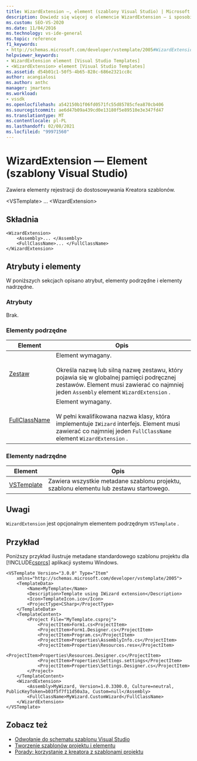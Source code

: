 ```yaml
---
title: WizardExtension —, element (szablony Visual Studio) | Microsoft Docs
description: Dowiedz się więcej o elemencie WizardExtension — i sposobie zawiera elementy rejestracji do dostosowania Kreatora szablonów.
ms.custom: SEO-VS-2020
ms.date: 11/04/2016
ms.technology: vs-ide-general
ms.topic: reference
f1_keywords:
- http://schemas.microsoft.com/developer/vstemplate/2005#WizardExtension
helpviewer_keywords:
- WizardExtension element [Visual Studio Templates]
- <WizardExtension> element [Visual Studio Templates]
ms.assetid: d54b01c1-50f5-4b65-828c-686e2321cc8c
author: acangialosi
ms.author: anthc
manager: jmartens
ms.workload:
- vssdk
ms.openlocfilehash: a542150b1f06fd0571fc55d85785cfea870cb406
ms.sourcegitcommit: ae6d47b09a439cd0e13180f5e89510e3e347fd47
ms.translationtype: MT
ms.contentlocale: pl-PL
ms.lasthandoff: 02/08/2021
ms.locfileid: "99971560"
---
```

# <a name="wizardextension-element-visual-studio-templates"></a>WizardExtension — Element (szablony Visual Studio)
Zawiera elementy rejestracji do dostosowywania Kreatora szablonów.

 \<VSTemplate> ... \<WizardExtension>

## <a name="syntax"></a>Składnia

```
<WizardExtension>
    <Assembly>... </Assembly>
    <FullClassName>... </FullClassName>
</WizardExtension>
```

## <a name="attributes-and-elements"></a>Atrybuty i elementy
 W poniższych sekcjach opisano atrybut, elementy podrzędne i elementy nadrzędne.

### <a name="attributes"></a>Atrybuty
 Brak.

### <a name="child-elements"></a>Elementy podrzędne

|Element|Opis|
|-------------|-----------------|
|[Zestaw](../extensibility/assembly-element-visual-studio-template-wizard-extension.md)|Element wymagany.<br /><br /> Określa nazwę lub silną nazwę zestawu, który pojawia się w globalnej pamięci podręcznej zestawów. Element musi zawierać co najmniej jeden `Assembly` element `WizardExtension` .|
|[FullClassName](../extensibility/fullclassname-element-visual-studio-template-wizard-extension.md)|Element wymagany.<br /><br /> W pełni kwalifikowana nazwa klasy, która implementuje `IWizard` interfejs. Element musi zawierać co najmniej jeden `FullClassName` element `WizardExtension` .|

### <a name="parent-elements"></a>Elementy nadrzędne

|Element|Opis|
|-------------|-----------------|
|[VSTemplate](../extensibility/vstemplate-element-visual-studio-templates.md)|Zawiera wszystkie metadane szablonu projektu, szablonu elementu lub zestawu startowego.|

## <a name="remarks"></a>Uwagi
 `WizardExtension` jest opcjonalnym elementem podrzędnym `VSTemplate` .

## <a name="example"></a>Przykład
 Poniższy przykład ilustruje metadane standardowego szablonu projektu dla [!INCLUDE[csprcs](../data-tools/includes/csprcs_md.md)] aplikacji systemu Windows.

```
<VSTemplate Version="3.0.0" Type="Item"
    xmlns="http://schemas.microsoft.com/developer/vstemplate/2005">
    <TemplateData>
        <Name>MyTemplate</Name>
        <Description>Template using IWizard extension</Description>
        <Icon>TemplateIcon.ico</Icon>
        <ProjectType>CSharp</ProjectType>
    </TemplateData>
    <TemplateContent>
        <Project File="MyTemplate.csproj">
            <ProjectItem>Form1.cs<ProjectItem>
            <ProjectItem>Form1.Designer.cs</ProjectItem>
            <ProjectItem>Program.cs</ProjectItem>
            <ProjectItem>Properties\AssemblyInfo.cs</ProjectItem>
            <ProjectItem>Properties\Resources.resx</ProjectItem>
            <ProjectItem>Properties\Resources.Designer.cs</ProjectItem>
            <ProjectItem>Properties\Settings.settings</ProjectItem>
            <ProjectItem>Properties\Settings.Designer.cs</ProjectItem>
        </Project>
    </TemplateContent>
    <WizardExtension>
        <Assembly>MyWizard, Version=1.0.3300.0, Culture=neutral, PublicKeyToken=b03f5f7f11d50a3a, Custom=null</Assembly>
        <FullClassName>MyWizard.CustomWizard</FullClassName>
    </WizardExtension>
</VSTemplate>
```

## <a name="see-also"></a>Zobacz też
- [Odwołanie do schematu szablonu Visual Studio](../extensibility/visual-studio-template-schema-reference.md)
- [Tworzenie szablonów projektu i elementu](../ide/creating-project-and-item-templates.md)
- [Porady: korzystanie z kreatora z szablonami projektu](../extensibility/how-to-use-wizards-with-project-templates.md)
